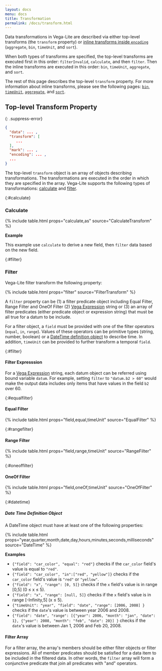 ```yaml
---
layout: docs
menu: docs
title: Transformation
permalink: /docs/transform.html
---
```


Data transformations in Vega-Lite are described via either top-level transforms (the `transform` property) or [inline transforms inside `encoding`](encoding.html#inline) (`aggregate`, `bin`, `timeUnit`, and `sort`).

When both types of transforms are specified, the top-level transforms are executed first in this order: `filterInvalid`, `calculate`, and then `filter`. Then the inline transforms are executed in this order: `bin`, `timeUnit`, `aggregate`, and `sort`.

The rest of this page describes the top-level `transform` property. For more information about inline transforms, please see the following pages: [`bin`](bin.html), [`timeUnit`](timeUnit.html), [`aggregate`](aggregate.html), and [`sort`](sort.html).

## Top-level Transform Property

{: .suppress-error}
```json
{
  "data": ... ,
  "transform": [
     ...
  ],
  "mark": ... ,
  "encoding": ... ,
  ...
}
```

The top-level `transform` object is an array of objects describing transformations. The transformations are executed in the order in which they are specified in the array.
Vega-Lite supports the following types of transformations: [calculate](#calculate) and [filter](#filter).

<!-- TODO population use calc to derive Male / Female -->
<!-- TODO example about filterInvalid -->

{:#calculate}
### Calculate

{% include table.html props="calculate,as" source="CalculateTransform" %}

__Example__

This example use `calculate` to derive a new field, then `filter` data based on the new field.

<span class="vl-example" data-name="bar_filter_calc"></span>

{:#filter}
### Filter

Vega-Lite filter transform the following property:

{% include table.html props="filter" source="FilterTransform" %}

A `filter` property can be (1) a filter predicate object including Equal Filter, Range Filter and OneOf Filter (2) [Vega Expression](https://vega.github.io/vega/docs/expressions/) string or (3) an array of filter predicates (either predicate object or expression string) that must be all true for a datum to be include.


For a filter object, a `field` must be provided with one of the filter operators (`equal`, `in`, `range`).  Values of these operators can be primitive types (string, number, boolean) or a [DateTime definition object](#datetime) to describe time. In addition, `timeUnit` can be provided to further transform a temporal `field`.

{:#filter}
#### Filter Expresssion

For a [Vega Expression](https://vega.github.io/vega/docs/expressions/) string, each datum object can be referred using bound variable `datum`. For example, setting `filter` to `"datum.b2 > 60"` would make the output data includes only items that have values in the field `b2` over 60.

{:#equalfilter}
#### Equal Filter

{% include table.html props="field,equal,timeUnit" source="EqualFilter" %}

{:#rangefilter}
#### Range Filter

{% include table.html props="field,range,timeUnit" source="RangeFilter" %}


{:#oneoffilter}
#### OneOf Filter

{% include table.html props="field,oneOf,timeUnit" source="OneOfFilter" %}

{:#datetime}
##### Date Time Definition Object

A DateTime object must have at least one of the following properties:

{% include table.html props="year,quarter,month,date,day,hours,minutes,seconds,milliseconds" source="DateTime" %}

**Examples**

- `{"field": "car_color", "equal": "red"}` checks if the `car_color` field's value is equal to `"red"`.
- `{"field": "car_color", "in":["red", "yellow"]}` checks if the `car_color` field's value is `"red"` or `"yellow"`.
- `{"field": "x", "range": [0, 5]}` checks if the `x` field's value is in range [0,5] (0 ≤ x ≤ 5).
- `{"field": "x", "range": [null, 5]}` checks if the `x` field's value is in range [-Infinity,5] (x ≤ 5).
- `{"timeUnit": "year", "field": "date", "range": [2006, 2008] }` checks if the `date`'s value is between year 2006 and 2008.
- `{"field": "date", "range": [{"year": 2006, "month": "jan", "date": 1}, {"year": 2008, "month": "feb", "date": 20}] }` checks if the `date`'s value is between Jan 1, 2006  and Feb 20, 2008.

#### Filter Array

For a filter array, the array's members should be either filter objects or filter expressions.  All of member predicates should be satisfied for a data item to be included in the filtered data.  In other words, the `filter` array will form a conjunctive predicate that join all predicates with "and" operators.
